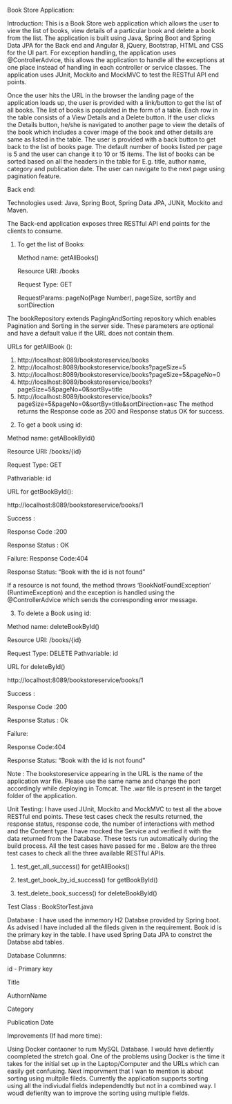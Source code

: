 Book Store Application:

Introduction: This is a Book Store web application which allows the user to view the list of books, view details of a particular book and delete a book from the list. The application is built using Java, Spring Boot and Spring Data JPA for the Back end and Angular 8, jQuery, Bootstrap, HTML and CSS for the UI part. For exception handling, the application uses @ControllerAdvice, this allows the application to handle all the exceptions at one place instead of handling in each controller or service classes. The application uses JUnit, Mockito and MockMVC to test the RESTful API end points. 

Once the user hits the URL in the browser the landing page of the application loads up, the user is provided with a link/button to get the list of all books. The list of books is populated in the form of a table. Each row in the table consists of a View Details and a Delete button. If the user clicks the Details button, he/she is navigated to another page to view the details of the book which includes a cover image of the book and other details are same as listed in the table. The user is provided with a back button to get back to the list of books page. The default number of books listed per page is 5 and the user can change it to 10 or 15 items. The list of books can be sorted based on all the headers in the table for E.g. title, author name, category and publication date. The user can navigate to the next page using pagination feature.

Back end:

Technologies used: Java, Spring Boot, Spring Data JPA, JUNit, Mockito and Maven.

The Back-end application exposes three RESTful API end points for the clients to consume.

1.	To get the list of Books:

     Method name: getAllBooks()
     
     Resource URI: /books
     
     Request Type: GET
     
     RequestParams:  pageNo(Page Number), pageSize, sortBy and sortDirection

The bookRepository extends PagingAndSorting repository which enables Pagination and Sorting in the server side. These parameters are optional and have a default value if the URL does not contain them.

URLs for getAllBook ():
1)	http://localhost:8089/bookstoreservice/books
2)	http://localhost:8089/bookstoreservice/books?pageSize=5
3)	http://localhost:8089/bookstoreservice/books?pageSize=5&pageNo=0
4)	http://localhost:8089/bookstoreservice/books?pageSize=5&pageNo=0&sortBy=title
5)	http://localhost:8089/bookstoreservice/books?pageSize=5&pageNo=0&sortBy=title&sortDirection=asc
The method returns the Response code as 200 and Response status OK for success.

2.	To get a book using id:

Method name: getABookById()

Resource URI: /books/{id}

Request Type: GET

Pathvariable: id

URL for getBookById():

http://localhost:8089/bookstoreservice/books/1

Success :

Response Code :200

Response Status : OK

Failure:
Response Code:404

Response Status: “Book with the id is not found”

 If a resource is not found, the method throws ‘BookNotFoundException’ (RuntimeException) and the exception is handled using the @ControllerAdvice which sends the corresponding error message.
 
3.	To delete a Book using id:

Method name: deleteBookById()

Resource URI: /books/{id}

Request Type: DELETE
Pathvariable: id

URL for deleteById()

http://localhost:8089/bookstoreservice/books/1

Success :

Response Code :200

Response Status : Ok

Failure:

Response Code:404

Response Status: “Book with the id is not found”

Note : The bookstoreservice appearing in the URL is the name of the application war file. Please use the same name and change the port accordingly while deploying in Tomcat. The .war file is present in the target folder of the application.

Unit Testing: I have used JUnit, Mockito and MockMVC to test all the above RESTful end points. These test cases check the results returned, the response status, response code, the number of interactions with method and the Content type. I have mocked the Service  and verified it with the data returned from the Database. These tests run automatically during the build process. All the test cases have passed for me . Below are the three test cases to check all the three available RESTful APIs.

1.	test_get_all_success() for getAllBooks()

2.	test_get_book_by_id_success() for getBookById()

3.	test_delete_book_success() for deleteBookById()

 Test Class : BookStorTest.java
  
   Database : I have used the inmemory H2 Databse provided by Spring boot. As advised I have included all the fileds given in the requirement. Book id is the primary key  in the table. I have used Spring Data JPA to constrct the Databse abd tables.
   
   Database Colunmns:
   
   id - Primary key
   
   Title
   
   AuthornName
   
   Category
   
   Publication Date
   
   Improvements (If had more time):
   
 Using Docker contaoner to rum MySQL Database. I would have defiently coompleted the stretch goal. One of the problems using Docker is the time it takes for the initial set up in the Laptop/Computer and the URLs which can easily get confusing. Next imporvment that I wan to mention is about sorting using multpile fileds. Currently the application supports sorting using all the indiviudal fields independendtly but not in a combined way. I woudl defienlty wan to improve the sorting using multiple fields.
   
   
 
